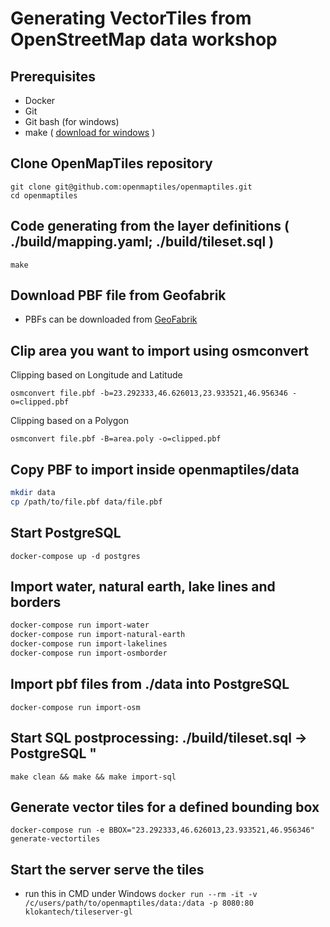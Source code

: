 # Generating VectorTiles from OpenStreetMap data workshop

## Prerequisites
* Docker
* Git
* Git bash (for windows)
* make (  [download for windows](http://gnuwin32.sourceforge.net/packages/make.htm) ) 



## Clone OpenMapTiles repository

```
git clone git@github.com:openmaptiles/openmaptiles.git
cd openmaptiles
```

## Code generating from the layer definitions ( ./build/mapping.yaml; ./build/tileset.sql )
```make```

## Download PBF file from Geofabrik
* PBFs can be downloaded from [GeoFabrik](http://download.geofabrik.de/)

## Clip area you want to import using osmconvert 

Clipping based on Longitude and Latitude

```osmconvert file.pbf -b=23.292333,46.626013,23.933521,46.956346 -o=clipped.pbf```

Clipping based on a Polygon

```osmconvert file.pbf -B=area.poly -o=clipped.pbf```


## Copy PBF to import inside openmaptiles/data

```sh
mkdir data
cp /path/to/file.pbf data/file.pbf
```

## Start PostgreSQL
```docker-compose up -d postgres```

## Import water, natural earth, lake lines and borders
```sh
docker-compose run import-water
docker-compose run import-natural-earth
docker-compose run import-lakelines
docker-compose run import-osmborder
```

## Import pbf files from ./data into PostgreSQL
```docker-compose run import-osm```


## Start SQL postprocessing:  ./build/tileset.sql -> PostgreSQL "
```make clean && make && make import-sql```

## Generate vector tiles for a defined bounding box
```docker-compose run -e BBOX="23.292333,46.626013,23.933521,46.956346" generate-vectortiles```

## Start the server serve the tiles
 * run this in CMD under Windows
```docker run --rm -it -v /c/users/path/to/openmaptiles/data:/data -p 8080:80 klokantech/tileserver-gl```



